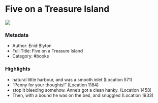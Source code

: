 # Five on a Treasure Island

![](https://readwise-assets.s3.amazonaws.com/static/images/default-book-icon-7.09749d3efd49.png)

### Metadata

- Author: Enid Blyton
- Full Title: Five on a Treasure Island
- Category: #books

### Highlights

- natural little harbour, and was a smooth inlet (Location 571)
- ”Penny for your thoughts!” (Location 1184)
- stop it bleeding somehow. Anne’s got a clean hanky. (Location 1458)
- Then, with a bound he was on the bed, and snuggled (Location 1933)
